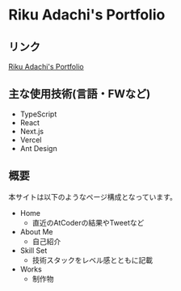 # Riku Adachi's Portfolio

## リンク

[Riku Adachi's Portfolio](https://rikuadachi.vercel.app)

## 主な使用技術(言語・FWなど)

- TypeScript
- React
- Next.js
- Vercel
- Ant Design

## 概要

本サイトは以下のようなページ構成となっています。

- Home
  - 直近のAtCoderの結果やTweetなど
- About Me
  - 自己紹介
- Skill Set
  - 技術スタックをレベル感とともに記載
- Works
  - 制作物
